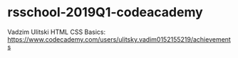 # rsschool-2019Q1-codeacademy
Vadzim Ulitski
HTML CSS Basics: https://www.codecademy.com/users/ulitsky.vadim0152155219/achievements
